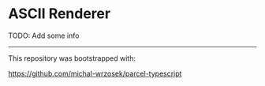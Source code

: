 # ASCII Renderer

TODO: Add some info

---
This repository was bootstrapped with:

https://github.com/michal-wrzosek/parcel-typescript
